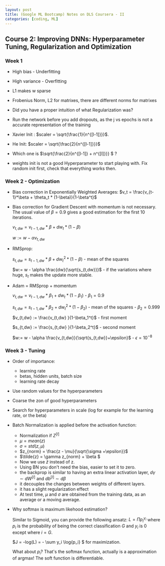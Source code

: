 ```yaml
---
layout: post
title: (Google ML Bootcamp) Notes on DLS Coursera - II
categories: [coding, ML]
---
```



## Course 2: Improving DNNs: Hyperparameter Tuning, Regularization and Optimization

### Week 1
* High bias - Underfitting
* High variance - Overfitting
* L1 makes w sparse
* Frobenius Norm, L2 for matrixes, there are different norms for matrixes
* Did you have a proper intuition of what Regularization was?
* Run the network before you add dropouts, as the j vs epochs is not a accurate representation of the training
* Xavier Init : $scaler = \sqrt{\frac{1}{n^{[l-1]}}}$. 
* He Init: $scaler = \sqrt{\frac{2}{n^{[l-1]}}}$

* Which one is $\sqrt{\frac{2}{n^{[l-1]} + n^{[l]}}} $ ?
* weights init is not a good Hyperparameter to start playing with. Fix random  init first, check that everything works then.

### Week 2 - Optimization
 * Bias correction in Exponentially Weighted Averages:
 $v_t = \frac{v_{t-1}*\beta + \theta_t * (1-\beta)}{1-\beta^t}$

 * Bias correction for Gradient Descent with momentum is not necessary. The usual value of $\beta=0.9$ gives a good estimation for the first 10 iterations.

     $v_{t,dw} = v_{t-1, dw}*\beta + dw_t * (1-\beta)$ 

     $w:=  w - \alpha v_{t,dw}$   

* RMSprop:

     $s_{t,dw} = s_{t-1, dw}*\beta + dw_t^2 * (1-\beta)$ - mean of the squares

     $w:=  w - \alpha \frac{dw}{\sqrt{s_{t,dw}}}$   - if the variations where huge, $s_t$ makes the update more stable.

* Adam = RMSprop + momentum

    $v_{t,dw} = v_{t-1, dw}*\beta_1 + dw_t * (1-\beta_1)$ - $\beta_1=0.9$

    $s_{t,dw} = s_{t-1, dw}*\beta_2 + dw_t^2 * (1-\beta_2)$ - mean of the squares - $\beta_2=0.999$

    $v_{t,dw}  :=  \frac{v_{t,dw} }{1-\beta_1^t}$ - first moment

    $s_{t,dw}  :=  \frac{s_{t,dw} }{1-\beta_2^t}$ - second moment
    

    $w:=  w - \alpha \frac{v_{t,dw}}{\sqrt{s_{t,dw}}+\epsilon}$ - $\epsilon = 10^{-8}$


### Week 3 - Tuning

* Order of importance: 
    
    * learning rate
    * betas, hidden units, batch size 
    * learning rate decay

* Use random values for the hyperparameters
* Coarse the zon of good hyperparameters


* Search for  hyperparameters in scale (log for example for the learning rate, or the beta)

* Batch Normalization is applied before the activation function:

    * Normalization if $Z^{[l]}$
    * $\mu = mean(z)$
    * $\sigma = std(z,\mu)$
    * $z_{norm} = \frac{z - \mu}{\sqrt{\sigma +\epsilon}}$
    * $\tilde{z} = \gamma z_{norm} + \beta $
    * Now we use $\tilde{z}$ instead of z.
    * Using BN you don't need the bias, easier to set it to zero.
    * the backprop is similar to having an extra linear activation layer, $d\gamma \sim dW^{[l]}$ and $db^{[l]} \sim d\beta$
    * it decouples the changes between weights of different layers.
    * it has a slight regularization effect
    * At test time, $\mu$ and $\sigma$ are obtained from the training data, as an average or a moving average.

* Why softmax is maximum likehood estimation?

    Similar to Sigmoid, you can provide the following ansatz: $L = \Pi p_i^{y_i}$ where $p_i$ is the probability of being the correct classification $G$ and  $y_i$ is 0 except where $i=G$.

    $J  =  -log(L) = - \sum y_i \log{p_i} $ for maximization.

    What about $p_i$? That's the softmax function, actually is a approximation of argmax! The soft function is differentiable.

